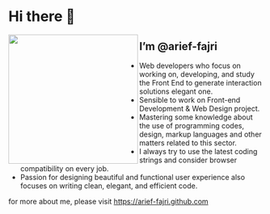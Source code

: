 # Hi there 👋

<div align="left">
  <a href="https://app.daily.dev/arief_" target="_blank">
    <img
      width="256"
      align="left"
      src="https://api.daily.dev/devcards/1afeb602efed4d5cb22f5216ba098bb5.png?r=4a5"
    />
  </a>
</div>

## I’m @arief-fajri

- Web developers who focus on working on, developing, and study the Front End to generate interaction solutions elegant one.
- Sensible to work on Front-end Development & Web Design project.
- Mastering some knowledge about the use of programming codes, design, markup languages and other matters related to this sector.
- I always try to use the latest coding strings and consider browser compatibility on every job.
- Passion for designing beautiful and functional user experience also focuses on writing clean, elegant, and efficient code.

for more about me, please visit https://arief-fajri.github.com
